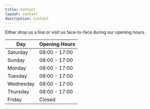 ```yaml
---
title: Contact
layout: contact
description: Contact
---
```


Either drop us a line or visit us face-to-face during our opening hours.

| Day       | Opening Hours |
| --------- | ------------- |
| Saturday  | 08:00 - 17:00 |
| Sunday    | 08:00 - 17:00 |
| Monday    | 08:00 - 17:00 |
| Tuesday   | 08:00 - 17:00 |
| Wednesday | 08:00 - 17:00 |
| Thursday  | 08:00 - 17:00 |
| Friday    |     Closed    |
